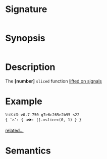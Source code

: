 # Signature
```vikid-signature
```

# Synopsis
```vikid-synopsis
```

# Description
The __[number]__ `sliced` function [lifted on signals](/refman/concepts/pure_functions)

# Example
```vikid-script
𝕍i𝕂i𝔻 v0.7-750-g7e6c265e2b95 s22
{ ‘⌂’: { a👁: [].«slice»(0, 1) } }
```


[related...](https://en.wikipedia.org/wiki/Array_data_structure)

# Semantics